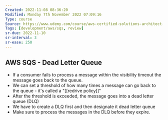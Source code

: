 ```yaml
---
Created: 2022-11-08 08:36:20
Modified: Monday 7th November 2022 07:09:16
Type: course
Source: https://www.udemy.com/course/aws-certified-solutions-architect-associate-saa-c01/?xref=E0Aed11STH4LPUQvCz0GJFABTmM=
Tags: [development/aws/sqs, review]
sr-due: 2022-11-10
sr-interval: 3
sr-ease: 250
---
```


## AWS SQS - Dead Letter Queue

- If a consumer fails to process a message within the visibility timeout the message goes back to the queue.
- We can set a threshold of how many times a message can go back to the queue - it's called a "[[redrive policy]]"
- After the threshold is exceeded, the message goes into a dead letter queue (DLQ)
- We have to create a DLQ first and then designate it dead letter queue
- Make sure to process the messages in the DLQ before they expire.